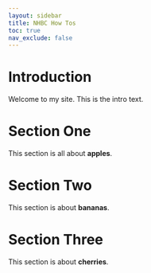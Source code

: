 ```yaml
---
layout: sidebar
title: NHBC How Tos
toc: true
nav_exclude: false
---
```


# Introduction
Welcome to my site. This is the intro text.

# Section One
This section is all about **apples**.

# Section Two
This section is about **bananas**.

# Section Three
This section is about **cherries**.